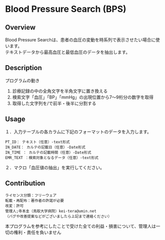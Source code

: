 # Blood Pressure Search (BPS)

## Overview
Blood Pressure Searchは、患者の血圧の変動を時系列で表示させたい場合に使います。  
テキストデータから最高血圧と最低血圧のデータを抽出します。  

## Description
プログラムの動き  
1.	診療記録の中の全角文字を半角文字に置き換える  
2.	検索文字「血圧」「BP」「mmHg」の出現位置から7～9桁分の数字を取得  
3.	取得した文字列を/で前半・後半に分割する  

## Usage

１．入力テーブルの各カラムに下記のフォーマットのデータを入力します。  
```
PT_ID： テキスト（任意）-text形式
IN_DATE： カルテの記載日（任意）-Date形式
IN_TIME ： カルテの記載時間（任意）-Date形式
EMR_TEXT ：検索対象となるデータ（任意）-text形式
```
２．マクロ「血圧値の抽出」を実行してください。

## Contribution
```
ライセンス分類：フリーウェア
転載・再配布：著作者の許諾が必要
改変：許可
管理人;寺本圭（鳥取大学病院）kei-tera@umin.net
（バグや改善提案などがございましたら上記まで連絡ください）
```

本プログラムを参考にしたことで受けた全ての利益・損害について、管理人は一切の権利・責任を負いません
